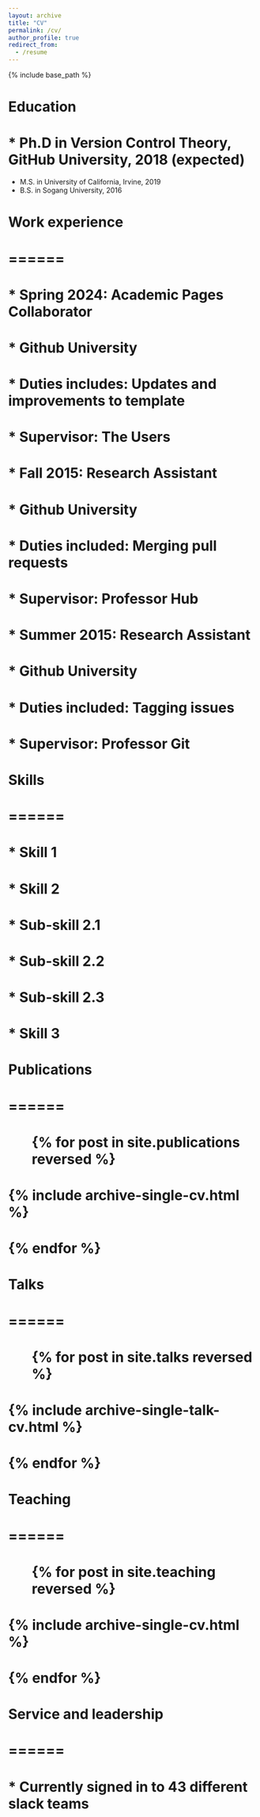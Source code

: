 ```yaml
---
layout: archive
title: "CV"
permalink: /cv/
author_profile: true
redirect_from:
  - /resume
---
```


{% include base_path %}

Education
======
# * Ph.D in Version Control Theory, GitHub University, 2018 (expected)
* M.S. in University of California, Irvine, 2019
* B.S. in Sogang University, 2016

# Work experience
# ======
# * Spring 2024: Academic Pages Collaborator
#   * Github University
#   * Duties includes: Updates and improvements to template
#   * Supervisor: The Users
#
# * Fall 2015: Research Assistant
#   * Github University
#   * Duties included: Merging pull requests
#   * Supervisor: Professor Hub
#
# * Summer 2015: Research Assistant
#   * Github University
#   * Duties included: Tagging issues
#   * Supervisor: Professor Git
#
# Skills
# ======
# * Skill 1
# * Skill 2
#   * Sub-skill 2.1
#   * Sub-skill 2.2
#   * Sub-skill 2.3
# * Skill 3
#
# Publications
# ======
#   <ul>{% for post in site.publications reversed %}
#     {% include archive-single-cv.html %}
#   {% endfor %}</ul>
#
# Talks
# ======
#   <ul>{% for post in site.talks reversed %}
#     {% include archive-single-talk-cv.html  %}
#   {% endfor %}</ul>
#
# Teaching
# ======
#   <ul>{% for post in site.teaching reversed %}
#     {% include archive-single-cv.html %}
#   {% endfor %}</ul>
#
# Service and leadership
# ======
# * Currently signed in to 43 different slack teams
